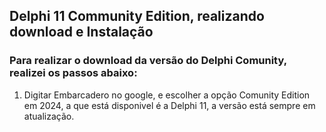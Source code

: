 ## Delphi 11 Community Edition, realizando download e Instalação

### Para realizar o download da versão do Delphi Comunity, realizei os passos abaixo:

1) Digitar Embarcadero no google, e escolher a opção Comunity Edition em 2024, a que está disponivel é a Delphi 11,
   a versão está sempre em atualização.

   
